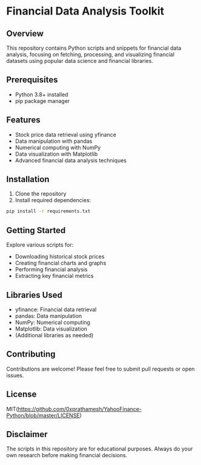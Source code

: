 # Financial Data Analysis Toolkit

## Overview
This repository contains Python scripts and snippets for financial data analysis, focusing on fetching, processing, and visualizing financial datasets using popular data science and financial libraries.

## Prerequisites
- Python 3.8+ installed
- pip package manager

## Features
- Stock price data retrieval using yfinance
- Data manipulation with pandas
- Numerical computing with NumPy
- Data visualization with Matplotlib
- Advanced financial data analysis techniques

## Installation
1. Clone the repository
2. Install required dependencies:
```bash
pip install -r requirements.txt
```

## Getting Started
Explore various scripts for:
- Downloading historical stock prices
- Creating financial charts and graphs
- Performing financial analysis
- Extracting key financial metrics

## Libraries Used
- yfinance: Financial data retrieval
- pandas: Data manipulation
- NumPy: Numerical computing
- Matplotlib: Data visualization
- (Additional libraries as needed)

## Contributing
Contributions are welcome! Please feel free to submit pull requests or open issues.

## License
MIT(https://github.com/0xprathamesh/YahooFinance-Python/blob/master/LICENSE)

## Disclaimer
The scripts in this repository are for educational purposes. Always do your own research before making financial decisions.
